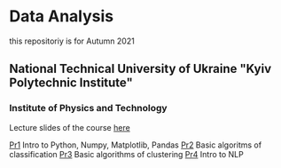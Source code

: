 # Data Analysis
this repositoriy is for Autumn 2021
## National Technical University of Ukraine "Kyiv Polytechnic Institute" 
### Institute of Physics and Technology
Lecture slides of the course [here](https://sites.google.com/view/nsakhnenko-data-analysis/%D0%B3%D0%BB%D0%B0%D0%B2%D0%BD%D0%B0%D1%8F-%D1%81%D1%82%D1%80%D0%B0%D0%BD%D0%B8%D1%86%D0%B0)

[Pr1](https://github.com/natsakh/Data-Analysis/tree/main/Pr_1) Intro to Python, Numpy, Matplotlib, Pandas
[Pr2](https://github.com/natsakh/Data-Analysis/tree/main/Pr_2) Basic algoritms of classification
[Pr3](https://github.com/natsakh/Data-Analysis/tree/main/Pr_3) Basic algorithms of clustering
[Pr4](https://github.com/natsakh/Data-Analysis/tree/main/Pr_4) Intro to NLP
